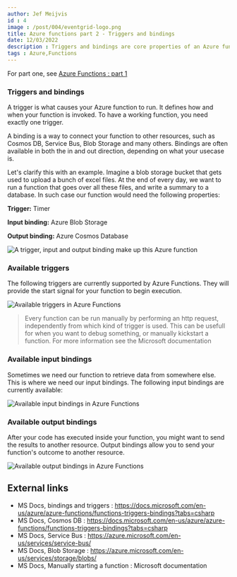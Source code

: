 ```yaml
---
author: Jef Meijvis
id : 4
image : /post/004/eventgrid-logo.png
title: Azure functions part 2 - Triggers and bindings
date: 12/03/2022
description : Triggers and bindings are core properties of an Azure function. In this blogpost we will have a deeper look ...
tags : Azure,Functions
---
```


For part one, see [Azure Functions : part 1](https://www.jefmeijvis.com/blog/003-azure-functions-part-1-getting-started)

### Triggers and bindings

A trigger is what causes your Azure function to run. It defines how and when your function is invoked. To have a working function, you need exactly one trigger.

A binding is a way to connect your function to other resources, such as Cosmos DB, Service Bus, Blob Storage and many others. Bindings are often available in both the in and out direction, depending on what your usecase is.

Let's clarify this with an example. Imagine a blob storage bucket that gets used to upload a bunch of excel files. At the end of every day, we want to run a function that goes over all these files, and write a summary to a database. In such case our function would need the following properties:

**Trigger:** Timer

**Input binding:** Azure Blob Storage

**Output binding:** Azure Cosmos Database

![A trigger, input and output binding make up this Azure function](\post\004\overview-trigger-binding-example.png)

### Available triggers
The following triggers are currently supported by Azure Functions. They will provide the start signal for your function to begin execution.

![Available triggers in Azure Functions](\post\004\table-1.png)

> Every function can be run manually by performing an http request, independently from which kind of trigger is used. This can be usefull for when you want to debug something, or manually kickstart a function. For more information see the Microsoft documentation

### Available input bindings
Sometimes we need our function to retrieve data from somewhere else. This is where we need our input bindings. The following input bindings are currently available:

![Available input bindings in Azure Functions](\post\004\table-2.png)

### Available output bindings
After your code has executed inside your function, you might want to send the results to another resource. Output bindings allow you to send your function's outcome to another resource.

![Available output bindings in Azure Functions](\post\004\table-3.png)

## External links
- MS Docs, bindings and triggers : https://docs.microsoft.com/en-us/azure/azure-functions/functions-triggers-bindings?tabs=csharp
- MS Docs, Cosmos DB : https://docs.microsoft.com/en-us/azure/azure-functions/functions-triggers-bindings?tabs=csharp
- MS Docs, Service Bus : https://azure.microsoft.com/en-us/services/service-bus/
- MS Docs, Blob Storage : https://azure.microsoft.com/en-us/services/storage/blobs/
- MS Docs, Manually starting a function : Microsoft documentation
